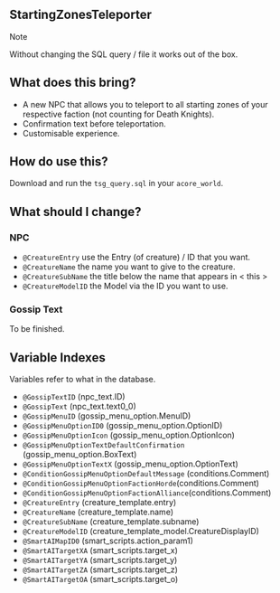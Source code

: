 ## StartingZonesTeleporter

> [!NOTE]  
> Without changing the SQL query / file it works out of the box.

## What does this bring?

- A new NPC that allows you to teleport to all starting zones of your respective faction (not counting for Death Knights).
- Confirmation text before teleportation.
- Customisable experience.

## How do use this?

Download and run the `tsg_query.sql` in your `acore_world`.

## What should I change?

### NPC
- `@CreatureEntry` use the Entry (of creature) / ID that you want.
- `@CreatureName` the name you want to give to the creature.
- `@CreatureSubName` the title below the name that appears in < this >
- `@CreatureModelID` the Model via the ID you want to use.

### Gossip Text

To be finished.

## Variable Indexes

Variables refer to what in the database.

- `@GossipTextID` (npc_text.ID)
- `@GossipText` (npc_text.text0_0)
- `@GossipMenuID` (gossip_menu_option.MenuID)
- `@GossipMenuOptionID0` (gossip_menu_option.OptionID)
- `@GossipMenuOptionIcon` (gossip_menu_option.OptionIcon)
- `@GossipMenuOptionTextDefaultConfirmation` (gossip_menu_option.BoxText)
- `@GossipMenuOptionTextX` (gossip_menu_option.OptionText)
- `@ConditionGossipMenuOptionDefaultMessage` (conditions.Comment)
- `@ConditionGossipMenuOptionFactionHorde`(conditions.Comment)
- `@ConditionGossipMenuOptionFactionAlliance`(conditions.Comment)
- `@CreatureEntry` (creature_template.entry)
- `@CreatureName` (creature_template.name)
- `@CreatureSubName` (creature_template.subname)
- `@CreatureModelID` (creature_template_model.CreatureDisplayID)
- `@SmartAIMapID0` (smart_scripts.action_param1)
- `@SmartAITargetXA` (smart_scripts.target_x)
- `@SmartAITargetYA` (smart_scripts.target_y)
- `@SmartAITargetZA` (smart_scripts.target_z)
- `@SmartAITargetOA` (smart_scripts.target_o)
